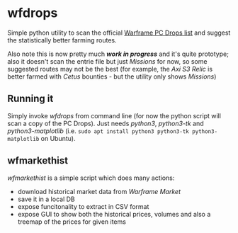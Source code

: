 # wfdrops
Simple python utility to scan the official [Warframe PC Drops list](https://n8k6e2y6.ssl.hwcdn.net/repos/hnfvc0o3jnfvc873njb03enrf56.html) and suggest the statistically better farming routes.

Also note this is now pretty much ***work in progress*** and it's quite prototype; also it doesn't scan the entrie file but just _Missions_ for now, so some suggested routes may not be the best (for example, the _Axi S3 Relic_ is better farmed with _Cetus_ bounties - but the utility only shows _Missions_)

## Running it
Simply invoke _wfdrops_ from command line (for now the python script will scan a copy of the PC Drops). Just needs _python3_,  _python3-tk_ and _python3-matplotlib_ (i.e. `sudo apt install python3 python3-tk python3-matplotlib` on Ubuntu).

## wfmarkethist
_wfmarkethist_ is a simple script which does many actions:

* download historical market data from _Warframe Market_
* save it in a local DB 
* expose funcitonality to extract in CSV format
* expose GUI to show both the historical prices, volumes and also a treemap of the prices for given items

